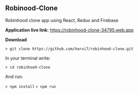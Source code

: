 ## Robinood-Clone
Robinhood clone app using React, Redux and Firebase

<strong>Application live link:</strong> https://robinhood-clone-34795.web.app

**Download**

`> git clone https://github.com/harvi7/robinhood-clone.git`

In your terminal write:

`> cd robinhood-clone`

And run:

`> npm install`
`> npm run`